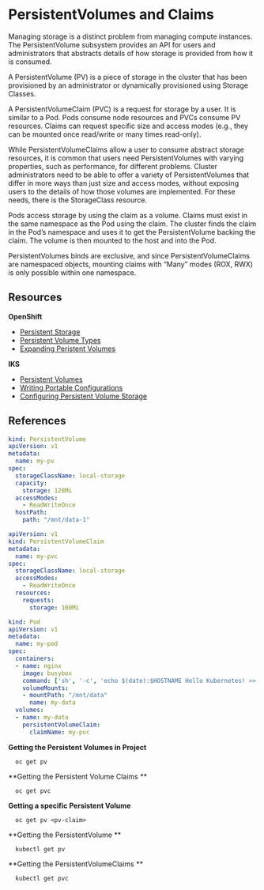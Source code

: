 # PersistentVolumes and Claims

Managing storage is a distinct problem from managing compute instances. The PersistentVolume subsystem provides an API for users and administrators that abstracts details of how storage is provided from how it is consumed.

A PersistentVolume (PV) is a piece of storage in the cluster that has been provisioned by an administrator or dynamically provisioned using Storage Classes.

A PersistentVolumeClaim (PVC) is a request for storage by a user. It is similar to a Pod. Pods consume node resources and PVCs consume PV resources. Claims can request specific size and access modes (e.g., they can be mounted once read/write or many times read-only).

While PersistentVolumeClaims allow a user to consume abstract storage resources, it is common that users need PersistentVolumes with varying properties, such as performance, for different problems. Cluster administrators need to be able to offer a variety of PersistentVolumes that differ in more ways than just size and access modes, without exposing users to the details of how those volumes are implemented. For these needs, there is the StorageClass resource.

Pods access storage by using the claim as a volume. Claims must exist in the same namespace as the Pod using the claim. The cluster finds the claim in the Pod’s namespace and uses it to get the PersistentVolume backing the claim. The volume is then mounted to the host and into the Pod.

PersistentVolumes binds are exclusive, and since PersistentVolumeClaims are namespaced objects, mounting claims with “Many” modes (ROX, RWX) is only possible within one namespace.



## Resources
**OpenShift**
- [Persistent Storage](https://docs.openshift.com/container-platform/4.3/storage/understanding-persistent-storage.html)
- [Persistent Volume Types](https://docs.openshift.com/container-platform/4.3/storage/understanding-persistent-storage.html#types-of-persistent-volumes_understanding-persistent-storage)
- [Expanding Peristent Volumes](https://docs.openshift.com/container-platform/4.3/storage/expanding-persistent-volumes.html)

**IKS**
- [Persistent Volumes](https://kubernetes.io/docs/concepts/storage/persistent-volumes/)
- [Writing Portable Configurations](https://kubernetes.io/docs/concepts/storage/persistent-volumes/#writing-portable-configuration)
- [Configuring Persistent Volume Storage](https://kubernetes.io/docs/tasks/configure-pod-container/configure-persistent-volume-storage/)

## References

```yaml
kind: PersistentVolume
apiVersion: v1
metadata:
  name: my-pv
spec:
  storageClassName: local-storage
  capacity:
    storage: 128Mi
  accessModes:
    - ReadWriteOnce
  hostPath:
    path: "/mnt/data-1"
```

```yaml
apiVersion: v1
kind: PersistentVolumeClaim
metadata:
  name: my-pvc
spec:
  storageClassName: local-storage
  accessModes:
    - ReadWriteOnce
  resources:
    requests:
      storage: 100Mi
```

```yaml
kind: Pod
apiVersion: v1
metadata:
  name: my-pod
spec:
  containers:
  - name: nginx
    image: busybox
    command: ['sh', '-c', 'echo $(date):$HOSTNAME Hello Kubernetes! >> /mnt/data/message.txt && sleep 3600']
    volumeMounts:
    - mountPath: "/mnt/data"
      name: my-data
  volumes:
  - name: my-data
    persistentVolumeClaim:
      claimName: my-pvc
```

<Tabs>

  <Tab label="OpenShift">

  **Getting the Persistent Volumes in Project** 
  ```
    oc get pv 
  ```
  **Getting the Persistent Volume Claims ** 
  ```
    oc get pvc
  ```
  **Getting a specific Persistent Volume** 
  ```
    oc get pv <pv-claim>
  ```

  </Tab>

  <Tab label="IKS">

  **Getting the PersistentVolume ** 
  ```
    kubectl get pv
  ```
  **Getting the PersistentVolumeClaims ** 
  ```
    kubectl get pvc
  ```

  </Tab>

</Tabs>